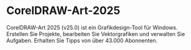 # CorelDRAW-Art-2025
CorelDRAW-Art 2025 (v25.0) ist ein Grafikdesign-Tool für Windows. Erstellen Sie Projekte, bearbeiten Sie Vektorgrafiken und verwalten Sie Aufgaben. Erhalten Sie Tipps von über 43.000 Abonnenten.
